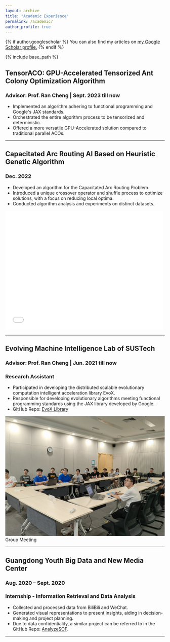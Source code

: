 ```yaml
---
layout: archive
title: "Academic Experience"
permalink: /academic/
author_profile: true
---
```


{% if author.googlescholar %}
  You can also find my articles on <u><a href="{{author.googlescholar}}">my Google Scholar profile</a>.</u>
{% endif %}

{% include base_path %}



## TensorACO: GPU-Accelerated Tensorized Ant Colony Optimization Algorithm
### Advisor: Prof. Ran Cheng | Sept. 2023 till now

- Implemented an algorithm adhering to functional programming and Google's JAX standards.
- Orchestrated the entire algorithm process to be tensorized and deterministic.
- Offered a more versatile GPU-Accelerated solution compared to traditional parallel ACOs.

---

## Capacitated Arc Routing AI Based on Heuristic Genetic Algorithm
### Dec. 2022

- Developed an algorithm for the Capacitated Arc Routing Problem.
- Introduced a unique crossover operator and shuffle process to optimize solutions, with a focus on reducing local optima.
- Conducted algorithm analysis and experiments on distinct datasets.

<embed src="/files/CARP_Project_Report.pdf" width="500" height="375" type="application/pdf">


---

## Evolving Machine Intelligence Lab of SUSTech 
### Advisor: Prof. Ran Cheng | Jun. 2021 till now

### Research Assistant

- Participated in developing the distributed scalable evolutionary computation intelligent acceleration library EvoX.
- Responsible for developing evolutionary algorithms meeting functional programming standards using the JAX library developed by Google.
- GitHub Repo: [EvoX Library](link_to_repo)


![Group Meeting](/images/meeting.jpg "Meeting")
Group Meeting

---

## Guangdong Youth Big Data and New Media Center 
### Aug. 2020 – Sept. 2020

### Internship - Information Retrieval and Data Analysis

- Collected and processed data from BiliBili and WeChat.
- Generated visual representations to present insights, aiding in decision-making and project planning.
- Due to data confidentiality, a similar project can be referred to in the GitHub Repo: [AnalyzeSOF](link_to_repo).


---
